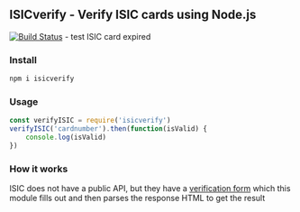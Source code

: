 ## ISICverify - Verify ISIC cards using Node.js
[![Build Status](https://travis-ci.com/gbougakov/isicverify.svg?branch=master)](https://travis-ci.com/gbougakov/isicverify) - test ISIC card expired
### Install
```bash
npm i isicverify
```

### Usage
```js
const verifyISIC = require('isicverify')
verifyISIC('cardnumber').then(function(isValid) {
	console.log(isValid)
})
```

### How it works
ISIC does not have a public API, but they have a [verification form](https://www.isic.org/verify/) which this module fills out and then parses the response HTML to get the result
